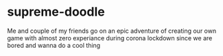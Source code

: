 # supreme-doodle
Me and couple of my friends go on an epic adventure of creating our own game with almost zero experiance during corona lockdown since we are bored and wanna do a cool thing
